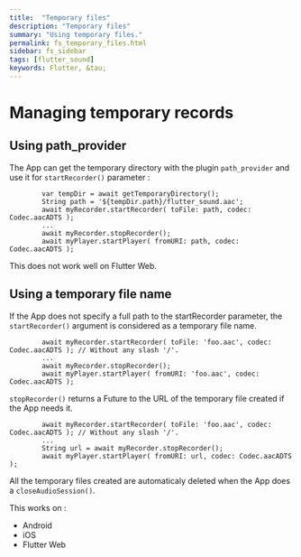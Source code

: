 ```yaml
---
title:  "Temporary files"
description: "Temporary files"
summary: "Using temporary files."
permalink: fs_temporary_files.html
sidebar: fs_sidebar
tags: [flutter_sound]
keywords: Flutter, &tau;
---
```

# Managing temporary records

## Using path_provider

The App can get the temporary directory with the plugin `path_provider` and use it for `startRecorder()` parameter :

```
        var tempDir = await getTemporaryDirectory();
        String path = '${tempDir.path}/flutter_sound.aac';
        await myRecorder.startRecorder( toFile: path, codec: Codec.aacADTS );
        ...
        await myRecorder.stopRecorder();
        await myPlayer.startPlayer( fromURI: path, codec: Codec.aacADTS );
```

This does not work well on Flutter Web.

## Using a temporary file name

If the App does not specify a full path to the startRecorder parameter,
the `startRecorder()` argument is considered as a temporary file name.

```
        await myRecorder.startRecorder( toFile: 'foo.aac', codec: Codec.aacADTS ); // Without any slash '/'.
        ...
        await myRecorder.stopRecorder();
        await myPlayer.startPlayer( fromURI: 'foo.aac', codec: Codec.aacADTS );
```

`stopRecorder()` returns a Future to the URL of the temporary file created if the App needs it.

```
        await myRecorder.startRecorder( toFile: 'foo.aac', codec: Codec.aacADTS ); // Without any slash '/'.
        ...
        String url = await myRecorder.stopRecorder();
        await myPlayer.startPlayer( fromURI: url, codec: Codec.aacADTS );
```

All the temporary files created are automaticaly deleted when the App does a `closeAudioSession()`.

This works on :
- Android
- iOS
- Flutter Web